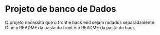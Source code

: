 # Projeto de banco de Dados
O projeto necessita que o front e back end sejam rodados separadamente.
Olhe o README da pasta do front e o README da pasta do back